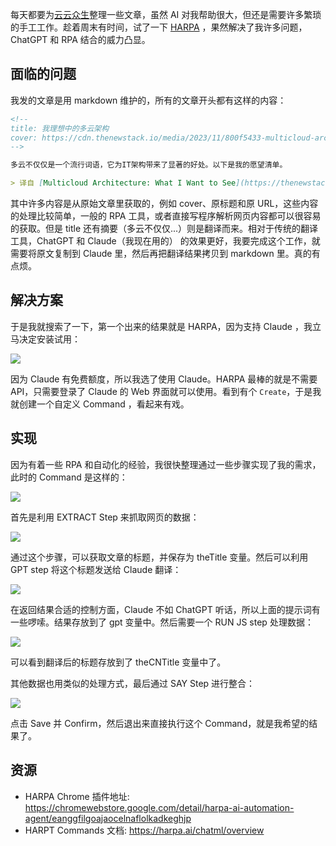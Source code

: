 <!--
title: 使用HARPA和AI轻松实现自动化
cover: https://img.youtube.com/vi/RrpTd6Nu4Is/hqdefault.jpg
-->

每天都要为[云云众生](https://yylives.cc/)整理一些文章，虽然 AI 对我帮助很大，但还是需要许多繁琐的手工工作。趁着周末有时间，试了一下 [HARPA](https://harpa.ai/) ，果然解决了我许多问题，ChatGPT 和 RPA 结合的威力凸显。

## 面临的问题

我发的文章是用 markdown 维护的，所有的文章开头都有这样的内容：

```markdown
<!--
title: 我理想中的多云架构
cover: https://cdn.thenewstack.io/media/2023/11/800f5433-multicloud-architecture.jpg
-->

多云不仅仅是一个流行词语，它为IT架构带来了显著的好处。以下是我的愿望清单。

> 译自 [Multicloud Architecture: What I Want to See](https://thenewstack.io/multicloud-architecture-what-i-want-to-see/)。作者Robert Sonders。

```

其中许多内容是从原始文章里获取的，例如 cover、原标题和原 URL，这些内容的处理比较简单，一般的 RPA 工具，或者直接写程序解析网页内容都可以很容易的获取。但是 title 还有摘要（多云不仅仅...）则是翻译而来。相对于传统的翻译工具，ChatGPT 和 Claude（我现在用的） 的效果更好，我要完成这个工作，就需要将原文复制到 Claude 里，然后再把翻译结果拷贝到 markdown 里。真的有点烦。

## 解决方案

于是我就搜索了一下，第一个出来的结果就是 HARPA，因为支持 Claude ，我立马决定安装试用：

![](https://yylives.cc/wp-content/uploads/2023/11/harpa-main.jpg)

因为 Claude 有免费额度，所以我选了使用 Claude。HARPA 最棒的就是不需要 API，只需要登录了 Claude 的 Web 界面就可以使用。看到有个 `Create`，于是我就创建一个自定义 Command ，看起来有戏。

## 实现

因为有着一些 RPA 和自动化的经验，我很快整理通过一些步骤实现了我的需求，此时的 Command 是这样的：

![](https://yylives.cc/wp-content/uploads/2023/11/harpa-command.jpg)

首先是利用 EXTRACT Step 来抓取网页的数据：

![](https://yylives.cc/wp-content/uploads/2023/11/extract-step.jpg)

通过这个步骤，可以获取文章的标题，并保存为 theTitle 变量。然后可以利用 GPT step 将这个标题发送给 Claude 翻译：

![](https://yylives.cc/wp-content/uploads/2023/11/gpt-step.jpg)

在返回结果合适的控制方面，Claude 不如 ChatGPT 听话，所以上面的提示词有一些啰嗦。结果存放到了 gpt 变量中。然后需要一个 RUN JS step 处理数据：

![](https://yylives.cc/wp-content/uploads/2023/11/run-js-step.jpg)

可以看到翻译后的标题存放到了 theCNTitle 变量中了。

其他数据也用类似的处理方式，最后通过 SAY Step 进行整合：

![](https://yylives.cc/wp-content/uploads/2023/11/say-step.jpg)

点击 Save 并 Confirm，然后退出来直接执行这个 Command，就是我希望的结果了。


## 资源

* HARPA Chrome 插件地址: https://chromewebstore.google.com/detail/harpa-ai-automation-agent/eanggfilgoajaocelnaflolkadkeghjp
* HARPT Commands 文档: https://harpa.ai/chatml/overview
